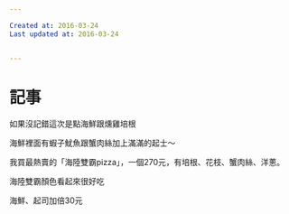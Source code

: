 ```yaml
---

Created at: 2016-03-24
Last updated at: 2016-03-24


---
```


# 記事


如果沒記錯這次是點海鮮跟燻雞培根

海鮮裡面有蝦子魷魚跟蟹肉絲加上滿滿的起士～

我買最熱賣的「海陸雙霸pizza」，一個270元，有培根、花枝、蟹肉絲、洋蔥。

海陸雙霸顏色看起來很好吃

海鮮、起司加倍30元

